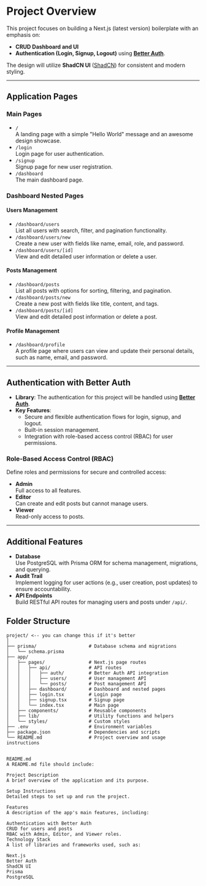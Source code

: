# **Project Overview**
This project focuses on building a Next.js (latest version) boilerplate with an emphasis on:
- **CRUD Dashboard and UI**
- **Authentication (Login, Signup, Logout)** using **[Better Auth](https://www.better-auth.com/)**.

The design will utilize **ShadCN UI** ([ShadCN](https://ui.shadcn.com/)) for consistent and modern styling.

---

## **Application Pages**
### **Main Pages**
- `/`  
  A landing page with a simple "Hello World" message and an awesome design showcase.
- `/login`  
  Login page for user authentication.
- `/signup`  
  Signup page for new user registration.
- `/dashboard`  
  The main dashboard page.

### **Dashboard Nested Pages**
#### **Users Management**
- `/dashboard/users`  
  List all users with search, filter, and pagination functionality.
- `/dashboard/users/new`  
  Create a new user with fields like name, email, role, and password.
- `/dashboard/users/[id]`  
  View and edit detailed user information or delete a user.

#### **Posts Management**
- `/dashboard/posts`  
  List all posts with options for sorting, filtering, and pagination.
- `/dashboard/posts/new`  
  Create a new post with fields like title, content, and tags.
- `/dashboard/posts/[id]`  
  View and edit detailed post information or delete a post.

#### **Profile Management**
- `/dashboard/profile`  
  A profile page where users can view and update their personal details, such as name, email, and password.

---

## **Authentication with Better Auth**
- **Library**: The authentication for this project will be handled using **[Better Auth](https://www.better-auth.com/)**.
- **Key Features**:
  - Secure and flexible authentication flows for login, signup, and logout.
  - Built-in session management.
  - Integration with role-based access control (RBAC) for user permissions.

### **Role-Based Access Control (RBAC)**
Define roles and permissions for secure and controlled access:
- **Admin**  
  Full access to all features.
- **Editor**  
  Can create and edit posts but cannot manage users.
- **Viewer**  
  Read-only access to posts.

---

## **Additional Features**
- **Database**  
  Use PostgreSQL with Prisma ORM for schema management, migrations, and querying.
- **Audit Trail**  
  Implement logging for user actions (e.g., user creation, post updates) to ensure accountability.
- **API Endpoints**  
  Build RESTful API routes for managing users and posts under `/api/`.


## Folder Structure
```
project/ <-- you can change this if it's better
│
├── prisma/                   # Database schema and migrations
│   └── schema.prisma
├── app/
│   ├── pages/                # Next.js page routes
│   │   ├── api/              # API routes
│   │   │   ├── auth/         # Better Auth API integration
│   │   │   ├── users/        # User management API
│   │   │   └── posts/        # Post management API
│   │   ├── dashboard/        # Dashboard and nested pages
│   │   ├── login.tsx         # Login page
│   │   ├── signup.tsx        # Signup page
│   │   └── index.tsx         # Main page
│   ├── components/           # Reusable components
│   ├── lib/                  # Utility functions and helpers
│   └── styles/               # Custom styles
├── .env                      # Environment variables
├── package.json              # Dependencies and scripts
└── README.md                 # Project overview and usage instructions


README.md
A README.md file should include:

Project Description
A brief overview of the application and its purpose.

Setup Instructions
Detailed steps to set up and run the project.

Features
A description of the app's main features, including:

Authentication with Better Auth
CRUD for users and posts
RBAC with Admin, Editor, and Viewer roles.
Technology Stack
A list of libraries and frameworks used, such as:

Next.js
Better Auth
ShadCN UI
Prisma
PostgreSQL